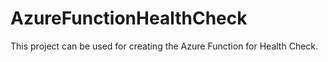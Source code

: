 # AzureFunctionHealthCheck
This project can be used for creating the Azure Function for Health Check.
